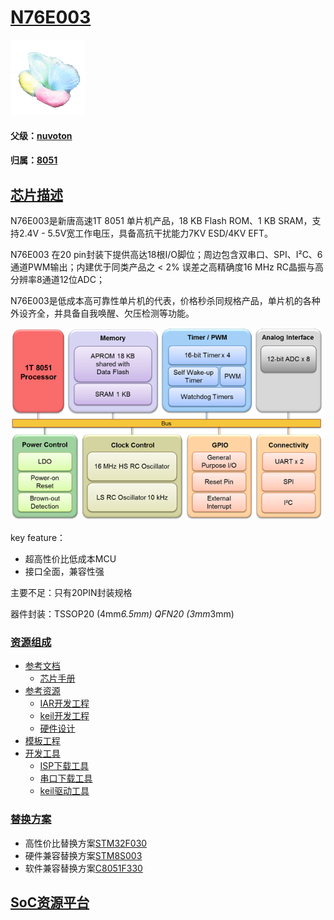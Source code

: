 ﻿# [N76E003](https://github.com/sochub/N76E003)

[![sites](SoC/SoC.png)](http://www.qitas.cn)

#### 父级：[nuvoton](https://github.com/sochub/nuvoton)

#### 归属：[8051](https://github.com/sochub/8051)

## [芯片描述](https://github.com/sochub/N76E003/wiki)

N76E003是新唐高速1T 8051 单片机产品，18 KB Flash ROM、1 KB SRAM，支持2.4V - 5.5V宽工作电压，具备高抗干扰能力7KV ESD/4KV EFT。

N76E003 在20 pin封装下提供高达18根I/O脚位；周边包含双串口、SPI、I²C、6通道PWM输出；内建优于同类产品之 < 2% 误差之高精确度16 MHz RC晶振与高分辨率8通道12位ADC；

N76E003是低成本高可靠性单片机的代表，价格秒杀同规格产品，单片机的各种外设齐全，并具备自我唤醒、欠压检测等功能。

[![sites](SoC/N76E003.png)](http://www.nuvoton.com.cn/hq/products/microcontrollers/8bit-8051-mcus/low-pin-count-8051-series/n76e003/?__locale=zh)

key feature：

* 超高性价比低成本MCU
* 接口全面，兼容性强

主要不足：只有20PIN封装规格

器件封装：TSSOP20 (4mm*6.5mm) QFN20 (3mm*3mm)


### [资源组成](https://github.com/sochub/N76E003)

* [参考文档](docs/)
	* [芯片手册](docs/)
* [参考资源](src/)
	* [IAR开发工程](src/)
	* [keil开发工程](src/)
	* [硬件设计](src/hardware)
* [模板工程](demo/)
* [开发工具](tools/)
	* [ISP下载工具](tools/)
	* [串口下载工具](tools/)
	* [keil驱动工具](tools)

### [替换方案](https://github.com/sochub/N76E003)

* 高性价比替换方案[STM32F030](https://github.com/sochub/STM32F030)
* 硬件兼容替换方案[STM8S003](https://github.com/sochub/STM8S003)
* 软件兼容替换方案[C8051F330](https://github.com/sochub/C8051F330)

##  [SoC资源平台](http://www.qitas.cn)

